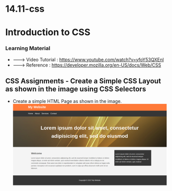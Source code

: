 # 14.11-css

# Introduction to CSS 

### Learning Material
* ---> Video Tutorial : https://www.youtube.com/watch?v=yfoY53QXEnI
* ---> Reference : https://developer.mozilla.org/en-US/docs/Web/CSS

## CSS Assignments - Create a Simple CSS Layout as shown in the image using CSS Selectors 
* Create a simple HTML Page as shown in the image.
![alt text](https://github.com/bangalorebyte-cohort22/Introduction-CSS/blob/master/css%20assignment.png)
